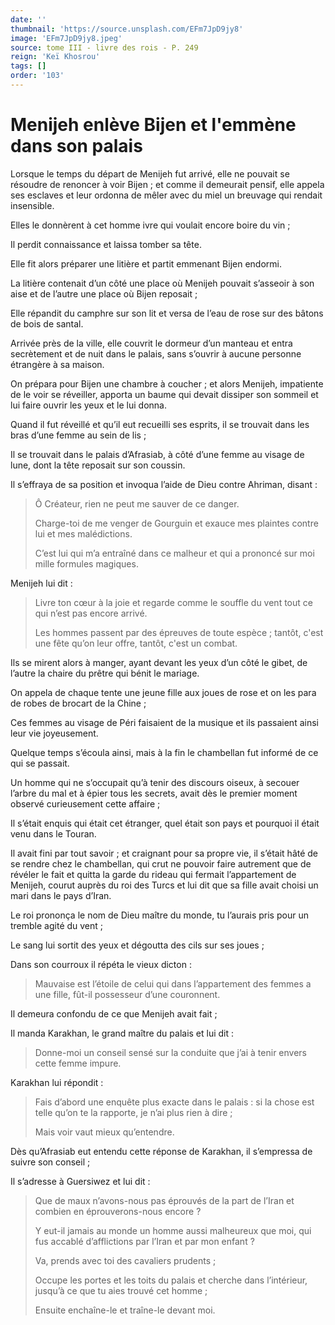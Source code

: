 ```yaml
---
date: ''
thumbnail: 'https://source.unsplash.com/EFm7JpD9jy8'
image: 'EFm7JpD9jy8.jpeg'
source: tome III - livre des rois - P. 249
reign: 'Keï Khosrou'
tags: []
order: '103'
---
```


# Menijeh enlève Bijen et l'emmène dans son palais

Lorsque le temps du départ de Menijeh fut arrivé, elle ne pouvait se résoudre de renoncer à voir Bijen ; et comme il demeurait pensif, elle appela ses esclaves et leur ordonna de mêler avec du miel un breuvage qui rendait insensible.

Elles le donnèrent à cet homme ivre qui voulait encore boire du vin ;

Il perdit connaissance et laissa tomber sa tête.

Elle fit alors préparer une litière et partit emmenant Bijen endormi.

La litière contenait d’un côté une place où Menijeh pouvait s’asseoir à son aise et de l’autre une place où Bijen reposait ;

Elle répandit du camphre sur son lit et versa de l’eau de rose sur des bâtons de bois de santal.

Arrivée près de la ville, elle couvrit le dormeur d’un manteau et entra secrètement et de nuit dans le palais, sans s’ouvrir à aucune personne étrangère à sa maison.

On prépara pour Bijen une chambre à coucher ; et alors Menijeh, impatiente de le voir se réveiller, apporta un baume qui devait dissiper son sommeil et lui faire ouvrir les yeux et le lui donna.

Quand il fut réveillé et qu’il eut recueilli ses esprits, il se trouvait dans les bras d’une femme au sein de lis ;

Il se trouvait dans le palais d’Afrasiab, à côté d’une femme au visage de lune, dont la tête reposait sur son coussin.

Il s’effraya de sa position et invoqua l’aide de Dieu contre Ahriman, disant :

> Ô Créateur, rien ne peut me sauver de ce danger.
>
> Charge-toi de me venger de Gourguin et exauce mes plaintes contre lui et mes malédictions.
>
> C’est lui qui m’a entraîné dans ce malheur et qui a prononcé sur moi mille formules magiques.

Menijeh lui dit :

> Livre ton cœur à la joie et regarde comme le souffle du vent tout ce qui n’est pas encore arrivé.
>
> Les hommes passent par des épreuves de toute espèce ; tantôt, c'est une fête qu’on leur offre, tantôt, c'est un combat.

Ils se mirent alors à manger, ayant devant les yeux d’un côté le gibet, de l’autre la chaire du prêtre qui bénit le mariage.

On appela de chaque tente une jeune fille aux joues de rose et on les para de robes de brocart de la Chine ;

Ces femmes au visage de Péri faisaient de la musique et ils passaient ainsi leur vie joyeusement.

Quelque temps s’écoula ainsi, mais à la fin le chambellan fut informé de ce qui se passait.

Un homme qui ne s’occupait qu’à tenir des discours oiseux, à secouer l’arbre du mal et à épier tous les secrets, avait dès le premier moment observé curieusement cette affaire ;

Il s’était enquis qui était cet étranger, quel était son pays et pourquoi il était venu dans le Touran.

Il avait fini par tout savoir ; et craignant pour sa propre vie, il s’était hâté de se rendre chez le chambellan, qui crut ne pouvoir faire autrement que de révéler le fait et quitta la garde du rideau qui fermait l’appartement de Menijeh, courut auprès du roi des Turcs et lui dit que sa fille avait choisi un mari dans le pays d’Iran.

Le roi prononça le nom de Dieu maître du monde, tu l’aurais pris pour un tremble agité du vent ;

Le sang lui sortit des yeux et dégoutta des cils sur ses joues ;

Dans son courroux il répéta le vieux dicton :

> Mauvaise est l’étoile de celui qui dans l’appartement des femmes a une fille, fût-il possesseur d’une couronnent.

Il demeura confondu de ce que Menijeh avait fait ;

Il manda Karakhan, le grand maître du palais et lui dit :

> Donne-moi un conseil sensé sur la conduite que j’ai à tenir envers cette femme impure.

Karakhan lui répondit :

> Fais d’abord une enquête plus exacte dans le palais : si la chose est telle qu’on te la rapporte, je n’ai plus rien à dire ;
>
> Mais voir vaut mieux qu’entendre.

Dès qu’Afrasiab eut entendu cette réponse de Karakhan, il s’empressa de suivre son conseil ;

Il s’adresse à Guersiwez et lui dit :

> Que de maux n’avons-nous pas éprouvés de la part de l’Iran et combien en éprouverons-nous encore ?
>
> Y eut-il jamais au monde un homme aussi malheureux que moi, qui fus accablé d’afflictions par l’Iran et par mon enfant ?
>
> Va, prends avec toi des cavaliers prudents ;
>
> Occupe les portes et les toits du palais et cherche dans l’intérieur, jusqu’à ce que tu aies trouvé cet homme ;
>
> Ensuite enchaîne-le et traîne-le devant moi.
